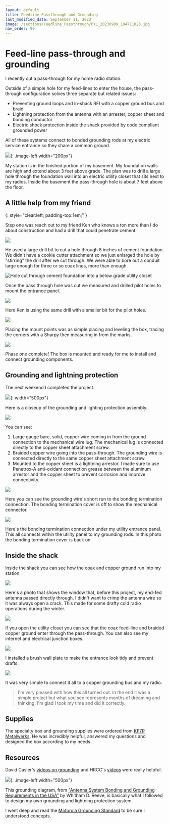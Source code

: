 ```yaml
---
layout: default
title: Feedline Passthrough and Grounding
last_modified_date: September 11, 2023
image: /sections/Feedline_Passthrough/PXL_20230909_184711023.jpg
nav_order: 90
---
```


# Feed-line pass-through and grounding

I recently cut a pass-through for my home radio station. 

Outside of a simple hole for my feed-lines to enter the house, the pass-through
configuration solves three separate but related issues:
 - Preventing ground loops and in-shack RFI with a copper ground bus and braid
 - Lightning protection from the antenna with an arrester, copper sheet and bonding conductor
 - Electric shock protection inside the shack provided by code compliant grounded power

 All of these systems connect to bonded grounding rods at my electric service entrance so they share
 a common ground.

![](PXL_20230909_184711023.jpg){: .image-left width="200px"}


My station is in the finished portion of my basement. My foundation walls
are high and extend about 3 feet above grade. The plan was to drill a large hole through
the foundation wall into an electric utility closet that sits next to my radios. Inside
the basement the pass-through hole is about 7 feet above the floor.


## A little help from my friend
{: style="clear:left; padding-top:1em;" }

Step one was reach out to my friend Ken who knows a ton more than I do about construction and 
had a drill that could penetrate cement.

![](PXL_20230827_165810782.jpg)

He used a large drill bit to cut a hole through 8 inches of cement foundation. We didn't have a cookie
cutter attachment so we just enlarged the hole by "stirring" the drill after we cut through. We were able
to bore out a conduit large enough for three or so coax lines, more than enough.

![Hole cut through cement foundation into a below grade utility closet](PXL_20230909_142122257.jpg)

Once the pass through hole was cut we measured and drilled pilot holes to mount the entrance panel.

![](PXL_20230827_165749606.jpg)

Here Ken is using the same drill with a smaller bit for the pilot holes.

![](PXL_20230827_165854431.jpg)

Placing the mount points was as simple placing and leveling the box, tracing the corners with a Sharpy then
measuring in from the marks.

![](PXL_20230827_193837406.jpg)

Phase one complete! The box is mounted and ready for me to install and connect grounding components.


## Grounding and lightning protection

The next weekend I completed the project. 

![](PXL_20230909_184711023.jpg){: width="500px"}

Here is a closeup of the grounding and lighting protection assembly.

![](PXL_20230909_184711023_closeup.jpg)

You can see:

 1. Large gauge bare, solid, copper wire coming in from the ground connection to the mechanical wire lug. The mechanical
    lug is connected directly to the copper sheet attachment screw.
 1. Braided copper wire going into the pass-through. The grounding wire is connected directly to the same 
    copper sheet attachment screw.
 1. Mounted to the copper sheet is a lightning arrestor. I made sure to use Penetrox-A anti-oxidant 
    connection grease between the aluminum arrestor and the copper sheet to prevent corrosion and improve connectivity.

![](PXL_20230911_162727994.jpg)

Here you can see the grounding wire's short run to the bonding termination connection. The bonding termination cover
is off to show the mechanical connector.

![](PXL_20230911_162814713.jpg)

Here's the bonding termination connection under my utility entrance panel. This all connects within the utility panel
to my grounding rods. In this photo the bonding termination cover is back on.

## Inside the shack

Inside the shack you can see how the coax and copper ground run into my station.

![](PXL_20230909_142114261.jpg)

Here's a photo that shows the window that, before this project, my end-fed antenna passed directly through. I
didn't want to crimp the antenna wire so it was always open a crack. This made for 
some drafty cold radio operations during the winter.

![](PXL_20230909_163348276.jpg)

If you open the utility closet you can see that the coax feed-line and braided copper ground enter through 
the pass-through. You can also see my internet and electrical junction boxes.

![](PXL_20230909_142114261_closeup_brushbox.jpg)

I installed a brush wall plate to make the entrance look tidy and prevent drafts.

![](PXL_20230909_163331886.jpg)

It was very simple to connect it all to a copper grounding bus and my radio.

> I'm very pleased with how this all turned out. In the end it was a simple project but what you see represents
> months of dreaming and thinking. I'm glad I took my time and did it correctly.

## Supplies

The specialty box and grounding supplies were ordered from [KF7P Metalwerks](https://www.kf7p.com/KF7P/Welcome.html). He was 
incredibly helpful, answered my questions and designed the box according to my needs.

## Resources

David Casler's [videos on grounding](https://youtu.be/Luy8XP8O390) and HRCC's [videos](https://www.youtube.com/watch?v=ALEkdOcnREs) were really helpful.

![](GroundingDiagram.png){: .image-left width="500px"}

This grounding diagram, from ["Antenna System Bonding and Grounding Requirements in the USA"](https://reeve.com/Documents/Articles%20Papers/Reeve_AntennaSystemGroundingRequirements.pdf) by Whitham D. Reeve, is basically what I followed to 
design my own grounding and lightning protection system.

I went deep and read the [Motorola Grounding Standard](https://wiki.w9cr.net/images/1/14/Motorola-Standards-and-Guidelines-for-Communication-Sites-R56-Manual_68P81089E50-B.pdf) to be sure I understood concepts.




